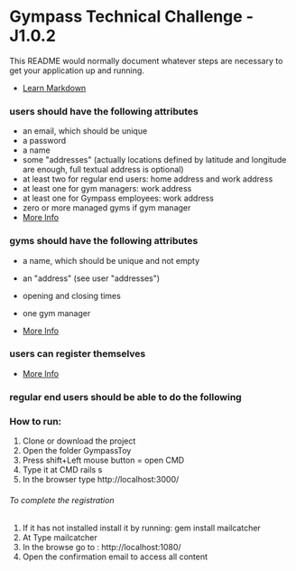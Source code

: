 # Gympass Technical Challenge - J1.0.2 #

This README would normally document whatever steps are necessary to get your application up and running.


* [Learn Markdown](https://bitbucket.org/tutorials/markdowndemo)


### users should have the following attributes ###
* an email, which should be unique
* a password
* a name
* some "addresses" (actually locations defined by latitude and longitude are enough, full textual address is optional)
* at least two for regular end users: home address and work address
* at least one for gym managers: work address
* at least one for Gympass employees: work address
* zero or more managed gyms if gym manager
* [More Info](https://bitbucket.org/tutorials/markdowndemo)


###	gyms should have the following attributes ###

* a name, which should be unique and not empty 
* an "address" (see user "addresses")
* opening and closing times
* one gym manager 

 * [More Info](https://bitbucket.org/tutorials/markdowndemo)
 
 
 ### users can register themselves ###

 * [More Info](https://bitbucket.org/tutorials/markdowndemo)
 
 
### regular end users should be able to do the following ###


### How to run: ###

1. Clone or download the project
2. Open the folder GympassToy
3. Press shift+Left mouse button = open CMD
4. Type it at CMD rails s 
5. In the browser type http://localhost:3000/


###### To complete the registration ######

1. If it has not installed install it by running:   gem install mailcatcher
2. At Type mailcatcher
3. In the browse go to : http://localhost:1080/
4. Open the confirmation email to access all content


